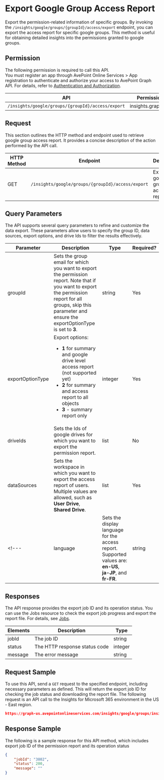 # Export Google Group Access Report

Export the permission-related information of specific groups. By invoking the `/insights/google/groups/{groupId}/access/export` endpoint, you can export the access report for specific google groups. This method is useful for obtaining detailed insights into the permissions granted to google groups. 

## Permission 

The following permission is required to call this API.  
You must register an app through AvePoint Online Services > App registration to authenticate and authorize your access to AvePoint Graph API. For details, refer to [Authentication and Authorization](https://learn.avepoint.com/docs/Use-AvePoint-Graph-API.html#authentication-and-authorization).

| API     | Permission required | 
|-------------------|---------------|
| `/insights/google/groups/{groupId}/access/export` |insights.graph.readwrite.all   |

## Request 

This section outlines the HTTP method and endpoint used to retrieve google group access report. It provides a concise description of the action performed by the API call. 

| HTTP Method | Endpoint | Description |
| --- | --- | --- |
| GET | `/insights/google/groups/{groupId}/access/export` | Exports the google group access report. |


## Query Parameters

The API supports several query parameters to refine and customize the data export. These parameters allow users to specify the group ID, data sources, export options, and drive Ids to filter the results effectively.


| Parameter        | Description     | Type    | Required? |
|------------------|----------------|---------|-----------|
| groupId          | Sets the group email for which you want to export the permission report. Note that if you want to export the permission report for all groups, skip this parameter and ensure the exportOptionType is set to **3**. | string  | Yes       |
| exportOptionType | Export options: <ul><li>**1** for summary and google drive level access report (not supported yet)</li><li> **2** for summary and access report to all objects</li><li> **3** - summary report only</li> | integer | Yes        |
| driveIds         | Sets the Ids of google drives for which you want to export the permission report.                             | list   | No        |
| dataSources      | Sets the workspace in which you want to export the access report of users. Multiple values are allowed, such as **User Drive**, **Shared Drive**.          | list   | Yes        |
<!---| language | Sets the display language for the access report. Supported values are: **en-US**, **ja-JP**, and **fr-FR**. | string | No --->


[languages + data source rewrite]: #

## Responses

The API response provides the export job ID and its operation status. You can use the Jobs resource to check the export job progress and export the report file. For details, see [Jobs](../exportJobs/exportJobFile.md).

| Elements | Description                                      | Type    |
|----------|--------------------------------------------------|---------|
| jobId    | The job ID                                       | string  |
| status   | The HTTP response status code                    | integer |
| message  | The error message                                | string  |


## Request Sample

To use this API, send a `GET` request to the specified endpoint, including necessary parameters as defined. This will return the export job ID for checking the job status and downloading the report file. The following request is an API call to the Insights for Microsoft 365 environment in the US - East region. 

```json
https://graph-us.avepointonlineservices.com/insights/google/groups/insightgroup***dev@avepoint*****.com/access/export?exportOptionType=2&driveIds=0AGS***TS_s2****PVA&dataSources=shared%20drive
```


## Response Sample  

The following is a sample response for this API method, which includes export job ID of the permission report and its operation status 

```json
{
    "jobId": "3802",
    "status": 200,
    "message": ""
}